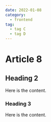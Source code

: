 ```yaml
---
date: 2022-01-08
category:
  - frontend
tag:
  - tag C
  - tag D
---
```


# Article 8

## Heading 2

Here is the content.

### Heading 3

Here is the content.
